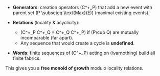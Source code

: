 * **Generators**: creation operators (C^+_P) that add a new event with parent set (P \subseteq \text{Max}(E)) (maximal existing events).
* **Relations** (locality & acyclicity):

  * (C^+_P C^+_Q = C^+_Q C^+_P) if (P\cup Q) are mutually incomparable (far apart).
  * Any sequence that would create a cycle is **undefined**.
* **Words**: finite sequences of (C^+_P) acting on (\varnothing) build all finite fabrics.

This gives you a **free monoid of growth** modulo locality relations.